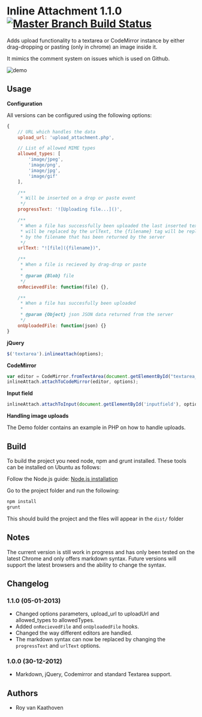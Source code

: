 # Inline Attachment 1.1.0 [![Master Branch Build Status](https://api.travis-ci.org/Rovak/InlineAttachment.png?branch=master)](http://travis-ci.org/Rovak/InlineAttachment)

Adds upload functionality to a textarea or CodeMirror instance by either drag-dropping or pasting (only in chrome) an image inside it.

It mimics the comment system on issues which is used on Github.

![demo](https://f.cloud.github.com/assets/21/678/248aac6a-40a2-11e2-9a76-fd59ded28bbe.gif)

## Usage

__Configuration__

All versions can be configured using the following options:

```javascript
{
    // URL which handles the data
    upload_url: 'upload_attachment.php',

    // List of allowed MIME types
    allowed_types: [
        'image/jpeg',
        'image/png',
        'image/jpg',
        'image/gif'
    ],

    /**
     * Will be inserted on a drop or paste event
     */
    progressText: '![Uploading file...]()',

    /**
     * When a file has successfully been uploaded the last inserted text
     * will be replaced by the urlText, the {filename} tag will be replaced
     * by the filename that has been returned by the server
     */
    urlText: "![file]({filename})",

    /**
     * When a file is recieved by drag-drop or paste
     *
     * @param {Blob} file
     */
    onRecievedFile: function(file) {},

    /**
     * When a file has succesfully been uploaded
     *
     * @param {Object} json JSON data returned from the server
     */
    onUploadedFile: function(json) {}
}
```

__jQuery__

```javascript
$('textarea').inlineattach(options);
```

__CodeMirror__

```javascript
var editor = CodeMirror.fromTextArea(document.getElementById("textarea_editor"),);
inlineAttach.attachToCodeMirror(editor, options);
```

__Input field__

```javascript
inlineAttach.attachToInput(document.getElementById('inputfield'), options);
```

__Handling image uploads__

The Demo folder contains an example in PHP on how to handle uploads.

## Build

To build the project you need node, npm and grunt installed. These tools can be installed on Ubuntu as follows:

Follow the Node.js guide: [Node.js installation](https://github.com/joyent/node/wiki/Installing-Node.js-via-package-manager)

Go to the project folder and run the following:

```sh
npm install
grunt
```

This should build the project and the files will appear in the `dist/` folder

## Notes

The current version is still work in progress and has only been tested on the latest Chrome and only offers markdown syntax.
Future versions will support the latest browsers and the ability to change the syntax.

## Changelog

### 1.1.0 (05-01-2013)

* Changed options parameters, upload_url to uploadUrl and allowed_types to allowedTypes.
* Added `onRecievedFile` and `onUploadedFile` hooks.
* Changed the way different editors are handled.
* The markdown syntax can now be replaced by changing the `progressText` and `urlText` options.

### 1.0.0 (30-12-2012)

* Markdown, jQuery, Codemirror and standard Textarea support.

## Authors

* Roy van Kaathoven
